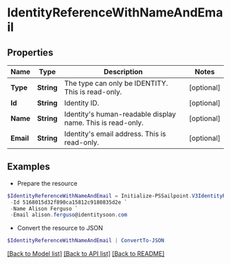 # IdentityReferenceWithNameAndEmail
## Properties

Name | Type | Description | Notes
------------ | ------------- | ------------- | -------------
**Type** | **String** | The type can only be IDENTITY. This is read-only. | [optional] 
**Id** | **String** | Identity ID. | [optional] 
**Name** | **String** | Identity&#39;s human-readable display name. This is read-only. | [optional] 
**Email** | **String** | Identity&#39;s email address. This is read-only. | [optional] 

## Examples

- Prepare the resource
```powershell
$IdentityReferenceWithNameAndEmail = Initialize-PSSailpoint.V3IdentityReferenceWithNameAndEmail  -Type IDENTITY `
 -Id 5168015d32f890ca15812c9180835d2e `
 -Name Alison Ferguso `
 -Email alison.ferguso@identitysoon.com
```

- Convert the resource to JSON
```powershell
$IdentityReferenceWithNameAndEmail | ConvertTo-JSON
```

[[Back to Model list]](../README.md#documentation-for-models) [[Back to API list]](../README.md#documentation-for-api-endpoints) [[Back to README]](../README.md)

